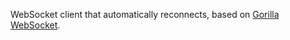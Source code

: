 WebSocket client that automatically reconnects, based on [Gorilla WebSocket](https://github.com/gorilla/websocket).
